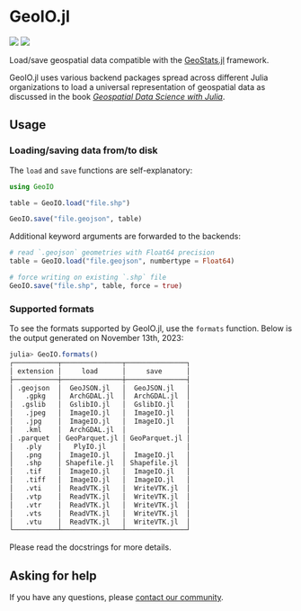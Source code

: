 # GeoIO.jl

[![][build-img]][build-url] [![][codecov-img]][codecov-url]

Load/save geospatial data compatible with the
[GeoStats.jl](https://github.com/JuliaEarth/GeoStats.jl)
framework. 

GeoIO.jl uses various backend packages spread across
different Julia organizations to load a universal
representation of geospatial data as discussed in
the book [*Geospatial Data Science with Julia*](https://juliaearth.github.io/geospatial-data-science-with-julia).

## Usage

### Loading/saving data from/to disk

The `load` and `save` functions are self-explanatory:

```julia
using GeoIO

table = GeoIO.load("file.shp")

GeoIO.save("file.geojson", table)
```

Additional keyword arguments are forwarded to the backends:

```julia
# read `.geojson` geometries with Float64 precision
table = GeoIO.load("file.geojson", numbertype = Float64)

# force writing on existing `.shp` file
GeoIO.save("file.shp", table, force = true)
```

### Supported formats

To see the formats supported by GeoIO.jl, use the `formats` function.
Below is the output generated on November 13th, 2023:

```julia
julia> GeoIO.formats()
┌───────────┬───────────────┬───────────────┐
│ extension │     load      │     save      │
├───────────┼───────────────┼───────────────┤
│ .geojson  │  GeoJSON.jl   │  GeoJSON.jl   │
│   .gpkg   │  ArchGDAL.jl  │  ArchGDAL.jl  │
│  .gslib   │  GslibIO.jl   │  GslibIO.jl   │
│   .jpeg   │  ImageIO.jl   │  ImageIO.jl   │
│   .jpg    │  ImageIO.jl   │  ImageIO.jl   │
│   .kml    │  ArchGDAL.jl  │               │
│ .parquet  │ GeoParquet.jl │ GeoParquet.jl │
│   .ply    │   PlyIO.jl    │               │
│   .png    │  ImageIO.jl   │  ImageIO.jl   │
│   .shp    │ Shapefile.jl  │ Shapefile.jl  │
│   .tif    │  ImageIO.jl   │  ImageIO.jl   │
│   .tiff   │  ImageIO.jl   │  ImageIO.jl   │
│   .vti    │  ReadVTK.jl   │  WriteVTK.jl  │
│   .vtp    │  ReadVTK.jl   │  WriteVTK.jl  │
│   .vtr    │  ReadVTK.jl   │  WriteVTK.jl  │
│   .vts    │  ReadVTK.jl   │  WriteVTK.jl  │
│   .vtu    │  ReadVTK.jl   │  WriteVTK.jl  │
└───────────┴───────────────┴───────────────┘
```

Please read the docstrings for more details.

## Asking for help

If you have any questions, please [contact our community](https://juliaearth.github.io/GeoStats.jl/stable/about/community.html).

[build-img]: https://img.shields.io/github/actions/workflow/status/JuliaEarth/GeoIO.jl/CI.yml?branch=master&style=flat-square
[build-url]: https://github.com/JuliaEarth/GeoIO.jl/actions

[codecov-img]: https://img.shields.io/codecov/c/github/JuliaEarth/GeoIO.jl?style=flat-square
[codecov-url]: https://codecov.io/gh/JuliaEarth/GeoIO.jl
